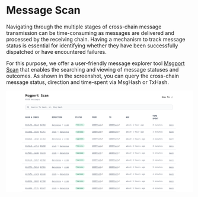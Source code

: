 # Message Scan


Navigating through the multiple stages of cross-chain message transmission can be time-consuming as messages are delivered and processed by the receiving chain. Having a mechanism to track message status is essential for identifying whether they have been successfully dispatched or have encountered failures. 

For this purpose, we offer a user-friendly message explorer tool [Msgport Scan](https://scan.msgport.xyz/) that enables the searching and viewing of message statuses and outcomes. As shown in the screenshot, you can query
the cross-chain message status, direction and time-spent via MsgHash or TxHash.

![msgport scan](../images/msgport-scan-index.png)